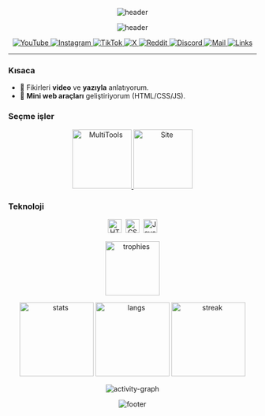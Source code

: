 <!-- header (animated) -->
<p align="center">
  <img src="https://capsule-render.vercel.app/api?type=waving&color=gradient&height=220&section=header&text=Onur%20Çelik%20•%20uzaylul&fontSize=44&fontAlign=50&fontAlignY=38&animation=twinkling" alt="header"/>
</p>

<!-- typing tagline -->
<p align="center">
  <img src="https://capsule-render.vercel.app/api?type=waving&color=gradient&height=220&section=header&text=Onur%20%C3%87elik%20%E2%80%A2%20uzaylul&fontSize=44&fontAlign=50&fontAlignY=38&animation=twinkling&desc=Kelimeler%20zihnin%20anahtar%C4%B1d%C4%B1r.&descAlign=50&descAlignY=70" alt="header"/>
</p>

<!-- socials (SVG icons white) -->
<p align="center">
  <a href="https://youtube.com/@uzaylul" title="YouTube">
    <img src="https://img.shields.io/badge/-_-0f172a?style=for-the-badge&logo=youtube&logoColor=ffffff&labelColor=0f172a" alt="YouTube" />
  </a>
  <a href="https://instagram.com/uzaylul" title="Instagram">
    <img src="https://img.shields.io/badge/-_-0f172a?style=for-the-badge&logo=instagram&logoColor=ffffff&labelColor=0f172a" alt="Instagram" />
  </a>
  <a href="https://tiktok.com/@uzaylul" title="TikTok">
    <img src="https://img.shields.io/badge/-_-0f172a?style=for-the-badge&logo=tiktok&logoColor=ffffff&labelColor=0f172a" alt="TikTok" />
  </a>
  <a href="https://x.com/uzaylul" title="X">
    <img src="https://img.shields.io/badge/-_-0f172a?style=for-the-badge&logo=x&logoColor=ffffff&labelColor=0f172a" alt="X" />
  </a>
  <a href="https://reddit.com/r/uzaylul" title="Reddit">
    <img src="https://img.shields.io/badge/-_-0f172a?style=for-the-badge&logo=reddit&logoColor=ffffff&labelColor=0f172a" alt="Reddit" />
  </a>
  <a href="https://discord.gg/R7q9pbBn9p" title="Discord">
    <img src="https://img.shields.io/badge/-_-0f172a?style=for-the-badge&logo=discord&logoColor=ffffff&labelColor=0f172a" alt="Discord" />
  </a>
  <a href="mailto:onurcelikmail@proton.me" title="E-posta">
    <img src="https://img.shields.io/badge/Contact-Email-6d28d9?style=for-the-badge" alt="Mail"/>
  </a>
  <a href="https://linkler.uzaylul.com/" title="Tüm linkler">
    <img src="https://img.shields.io/badge/All%20Links-here-0ea5e9?style=for-the-badge" alt="Links"/>
  </a>
</p>

---

### Kısaca
- 🎥 Fikirleri **video** ve **yazıyla** anlatıyorum.
- 🧰 **Mini web araçları** geliştiriyorum (HTML/CSS/JS).

### Seçme işler
<p align="center">
  <a href="https://github.com/uzaylul/MultiTools">
    <img height="120" src="https://github-readme-stats.vercel.app/api/pin/?username=uzaylul&repo=MultiTools&theme=transparent" alt="MultiTools"/>
  </a>
  <a href="https://github.com/uzaylul/uzaylul.github.io">
    <img height="120" src="https://github-readme-stats.vercel.app/api/pin/?username=uzaylul&repo=uzaylul.github.io&theme=transparent" alt="Site"/>
  </a>
</p>

### Teknoloji
<p align="center">
  <img height="28" src="https://cdn.simpleicons.org/html5/fff" alt="HTML5"/>
  &nbsp;<img height="28" src="https://cdn.simpleicons.org/css3/fff" alt="CSS3"/>
  &nbsp;<img height="28" src="https://cdn.simpleicons.org/javascript/fff" alt="JavaScript"/>
</p>

<!-- trophies / stats / streak -->
<p align="center">
  <img height="110" src="https://github-profile-trophy.vercel.app/?username=uzaylul&theme=onedark&no-frame=true&row=1&column=6" alt="trophies"/>
</p>
<p align="center">
  <img height="150" src="https://github-readme-stats.vercel.app/api?username=uzaylul&show_icons=true&theme=transparent&hide_title=true" alt="stats"/>
  <img height="150" src="https://github-readme-stats.vercel.app/api/top-langs/?username=uzaylul&layout=compact&theme=transparent" alt="langs"/>
  <img height="150" src="https://streak-stats.demolab.com?user=uzaylul&theme=transparent" alt="streak"/>
</p>

<!-- activity graph (animated-ish) -->
<p align="center">
  <img src="https://github-readme-activity-graph.vercel.app/graph?username=uzaylul&theme=github-compact&radius=8&area=true" alt="activity-graph"/>
</p>

<!-- footer wave -->
<p align="center">
  <img src="https://capsule-render.vercel.app/api?type=waving&color=gradient&height=120&section=footer" alt="footer"/>
</p>

<!-- Optional: Contribution Snake (etkinleştirmek için Actions ekleyin)
<img src="https://raw.githubusercontent.com/uzaylul/uzaylul/output/snake.svg" alt="snake"/>
-->
